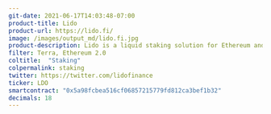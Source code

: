 ```yaml
---
git-date: 2021-06-17T14:03:48-07:00
product-title: Lido
product-url: https://lido.fi/
image: /images/output_md/lido.fi.jpg
product-description: Lido is a liquid staking solution for Ethereum and Terra.
filter: Terra, Ethereum 2.0
coltitle:  "Staking"
colpermalink: staking
twitter: https://twitter.com/lidofinance
ticker: LDO
smartcontract: "0x5a98fcbea516cf06857215779fd812ca3bef1b32"
decimals: 18
---
```

